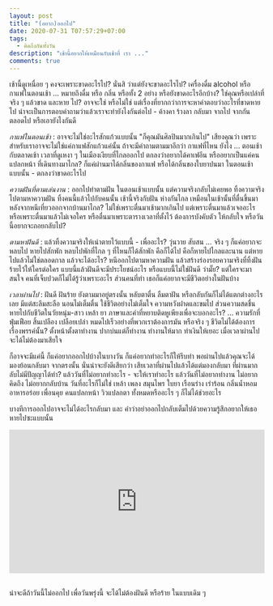 ```yaml
---
layout: post
title: "(อยาก)ออกไป"
date: 2020-07-31 T07:57:29+07:00
tags:
  - คิดถึงกันทั้งวัน
description: "เช้านี้อยากให้เหมือนกับเช้าที่ เรา ..."
comments: true
---
```

เช้านี้ดูเหนื่อย ๆ คงจะเพราะขาดอะไรไป? นั่นสิ ว่าแต่ยังจะขาดอะไรไป? เครื่องดื่ม alcohol หรือ กาแฟในตอนเช้า ... หมายถึงดื่ม หรือ กลิ่น หรือทั้ง 2 อย่าง หรือยังขาดอะไรอีกบ้าง? ใช่คุณหรือเปล่าที่จริง ๆ แล้วขาด และหาย ไป? อาจจะใช่ หรือไม่ใช่ แต่เรื่องที่ยากกว่าการจะหาคำตอบว่าอะไรที่ขาดหายไป น่าจะเป็นการตอบคำถามว่าแล้วเราจะทำยังไงกันต่อไป - ค้างคา ร้างลา กลับมา จากไป จากกัน ตลอดไป หรือเอายังไงกันดี

*กาแฟในตอนเช้า* : อาจจะไม่ใช่อะไรสักแก้วแบบนั้น "ก็คุณมันศิลปินมากเกินไป" เสียงคุณว่า เพราะสำหรับเราอาจจะไม่ใช่แค่กาแฟสักแก้วแค่นั้น ถ้าจะมีคำถามตามมาอีกว่า กาแฟที่ไหน ยังไง ... ตอนเช้ากับตลาดเช้า เวลาที่ดูเหงา ๆ ในเมืองเงียบที่ไกลออกไป ตกลงว่าอยากได้คาเฟอีน หรืออยากเป็นแค่คนแปลกหน้า ที่เดินทางมาไกล? ก็แค่ผ่านมาได้กลิ่นของกาแฟ หรือได้กลิ่นของใบยาปนมา ในตอนเช้าแบบนั้น - ตกลงว่าขาดอะไรไป

*ความฝันที่ตามเล่นงาน* : ออกไปทำตามฝัน ในตอนเช้าแบบนั้น แต่ความจริงกลับไม่เคยพอ ทิ้งความจริงไปตามหาความฝัน ทิ้งคนนี้แล้วไปกับคนนั้น เช้านี้จริงกับฝัน ห่างกันไกล เหมือนในเช้านั้นที่ตื่นขึ้นมาหลังจากหนีเที่ยวออกจากบ้านมาไกล? ไม่ใช่เพราะตื่นมาเช้ามากเกินไป แต่เพราะตื่นมาแล้วเจออะไร หรือเพราะตื่นมาแล้วไม่เจอใคร หรือตื่นมาเพราะตารางเวลาที่ตั้งไว้ ต้องการบังคับตัว ให้กลับใจ หรือวันนี้อยากจะถอยกลับไป?

*ตามหาฝันดี* : แล้วทิ้งความจริงให้เน่าตายไว้แบบนี้ - เพื่ออะไร? วุ่นวาย สับสน ... จริง ๆ ก็แค่อยากจะหลบไป หายไปสักพัก หลบไปพักที่ไกล ๆ ที่ไหนก็ได้สักพัก คือก็ได้ไป คือก็หายไปไกลและนาน แต่หายไปแล้วไม่ใช่ตลอดกาล แล้วจะได้อะไร? หนีออกไปตามหาความฝัน แล้วสร้างร่องรอยความจริงที่ทิ้งฝันร้ายไว้ให้ใครต่อใคร แบบนี้แล้วฝันดีจะมีประโยชน์อะไร หรือแบบนี้ไม่ใช่ฝันดี ว่ามั๊ย? แต่ใครจะมาสนใจ คนที่เจ็บปวดก็ไม่ได้รู้ว่าเพราะอะไร ส่วนคนที่ทำ เธอก็แค่อยากจะมีชีวิตอย่างในฝันบ้าง

*เวลาผ่านไป* : ฝันดี ฝันร้าย ยังตามมาอยู่ตรงนั้น หลับตาตื่น ลืมตาฝัน หรือกลับกันก็ไม่ได้แตกต่างอะไรเลย มีแต่สะลึมสะลือ นอนไม่เต็มตื่น ใช้ชีวิตอย่างไม่เต็มใจ ความหวังฝาดและขมไป ส่วนความสดชื่นหายไปกับชีวิตในวัยหนุ่ม-สาว เหล้า ยา ภาษาและคำที่หยาบติดหูเพียงเพื่อจะบอกอะไร? ... ความรักที่ฟุ่มเฟือย สิ้นเปลือง เปลือยเปล่า หมดไปเร็วอย่างที่พวกเราต้องการมัน หรือจริง ๆ ชีวิตไม่ได้ต้องการเรื่องพรรค์นั้น? ตั้งหน้าตั้งตาทำงาน ปากบ่นแต่ก็ทำงาน ทำงานให้มาก ทำเงินให้เยอะ เมื่อเวลาผ่านไปจะได้ไม่ต้องมาเสียใจ

ก็อาจจะมีแค่นี้ ก็แค่อยากออกไปบ้างในบางวัน ก็แค่อยากทำอะไรก็ให้รีบทำ พอผ่านไปแล้วคุณจะได้มองย้อนกลับมา จากตรงนั้น นั่นน่าจะยังดีเสียกว่า เสียเวลาที่ผ่านไปแล้วได้แต่มองกลับมา ที่ผ่านมากลับไม่มีปัญญาได้ทำ? แล้ววันที่ไม่อยากทำอะไร - จะให้เราทำอะไร แล้ววันที่ไม่อยากทำงาน ไม่อยากคิดถึง ไม่อยากกลับบ้าน วันที่อะไรก็ไม่ใช่ เหล้า เพลง สมุนไพร ใบยา เรือนร่าง เร่าร้อน กลิ่นน้ำหอม อาหารอร่อย เพื่อนคุย คนแปลกหน้า วิวแปลกตา ทั้งหมดหรืออะไร ๆ ก็ไม่ได้ช่วยอะไร

บางทีการออกไปอาจจะไม่ได้อะไรกลับมา และ คำว่าอย่าออกไปกลับเต็มไปด้วยความรู้สึกอยากให้เธอหายไปซะแบบนั้น

<div style="position:relative;width:100%;height:0;padding-bottom:56.25%;">
<iframe style="width:100%;height:100%;position:absolute;top:0;left:0;" src="https://www.youtube.com/embed/3jGkpMFOAAI" frameborder="0" allow="autoplay; encrypted-media" allowfullscreen>
</iframe>
</div>
<br />

น่าจะดีถ้าวันนี้ไม่ออกไป เพื่อวันพรุ่งนี้ จะได้ไม่ต้องฝันดี หรือร้าย <i class="fa fa-heart" style="color:#C38FD6"></i> ในแบบเดิม ๆ
